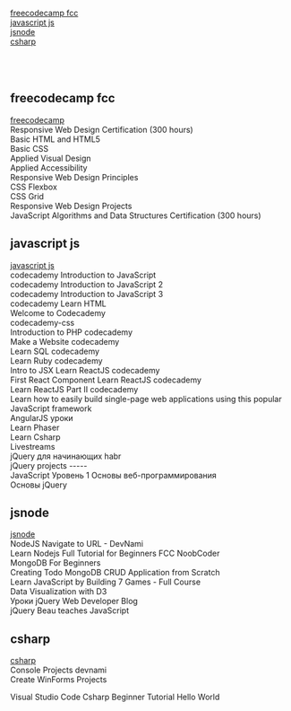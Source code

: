 [freecodecamp fcc](#freecodecamp-fcc)  
[javascript js](#javascript-js)  
[jsnode](#jsnode)  
[csharp](#csharp)  
[](#)  
[](#)  
[](#)  
[](#)  



## freecodecamp fcc
[freecodecamp](fcc/readme.md)  
Responsive Web Design Certification (300 hours)  
Basic HTML and HTML5  
Basic CSS  
Applied Visual Design  
Applied Accessibility  
Responsive Web Design Principles  
CSS Flexbox  
CSS Grid  
Responsive Web Design Projects  
JavaScript Algorithms and Data Structures Certification (300 hours)  



## javascript js
[javascript js](https://github.com/mlapinm/jnotebook/blob/master/js/readme.md)  
codecademy Introduction to JavaScript  
codecademy Introduction to JavaScript 2  
codecademy Introduction to JavaScript 3  
codecademy Learn HTML  
Welcome to Codecademy  
codecademy-css  
Introduction to PHP codecademy  
Make a Website codecademy  
Learn SQL codecademy  
Learn Ruby codecademy  
Intro to JSX Learn ReactJS codecademy  
First React Component Learn ReactJS codecademy  
Learn ReactJS Part II codecademy  
Learn how to easily build single-page web applications using this popular JavaScript framework  
AngularJS уроки  
Learn Phaser  
Learn Csharp  
Livestreams  
jQuery для начинающих habr  
jQuery projects -----  
JavaScript Уровень 1 Основы веб-программирования  
Основы jQuery  

## jsnode
[jsnode](./jsnode/README.md)  
NodeJS Navigate to URL - DevNami  
Learn Nodejs Full Tutorial for Beginners FCC NoobCoder  
MongoDB For Beginners  
Creating Todo MongoDB CRUD Application from Scratch  
Learn JavaScript by Building 7 Games - Full Course  
Data Visualization with D3  
Уроки jQuery Web Developer Blog  
jQuery Beau teaches JavaScript  
## csharp
[csharp](./csharp/README.md)  
Console Projects devnami  
Create WinForms Projects  
  
Visual Studio Code Csharp Beginner Tutorial Hello World   
## 
[]()  
  
## 
[]()  
  
## 
[]()  
  
## 
[]()  
